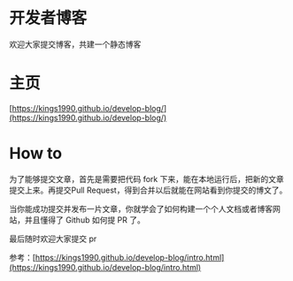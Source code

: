 # 开发者博客
欢迎大家提交博客，共建一个静态博客

# 主页
[https://kings1990.github.io/develop-blog/](https://kings1990.github.io/develop-blog/)

# How to
为了能够提交文章，首先是需要把代码 fork 下来，能在本地运行后，把新的文章提交上来。再提交Pull Request，得到合并以后就能在网站看到你提交的博文了。

当你能成功提交并发布一片文章，你就学会了如何构建一个个人文档或者博客网站，并且懂得了 Github 如何提 PR 了。

最后随时欢迎大家提交 pr

参考：[https://kings1990.github.io/develop-blog/intro.html](https://kings1990.github.io/develop-blog/intro.html)

